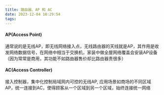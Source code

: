 ```yaml
---
title: 路由器、AP 和 AC
date: 2023-12-04 10:29:54
tags:
---
```

#### AP(Access Point)
通常说的是无线AP，即无线网络接入点，无线路由器的天线就是AP，其作用是收发网络数据信号，在网络中相当于交换机，家装中做全屋网络覆盖会安装AP设备 （因为常常是商用，其功能不如路由器售价却比路由器贵很多）

#### AC(Access Controller)
接入控制器，集中化控制局域网内可控的无线AP, 应用场景如商场的不同区域AP，统一连接到AC，使得顾客从一个区域到另一个区域，始终连接统一网络